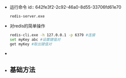 - 运行命令
  id:: 642fe3f2-2c92-46a0-8d55-33706fd61e70
  ```
  redis-server.exe
  ```
- 对redis的简单操作
  ```bash
  redis-cli.exe -h 127.0.0.1 -p 6379 #连接
  set myKey abc #设置键值对
  get myKey #取出键值对
  ```
-
- 基础方法
	-